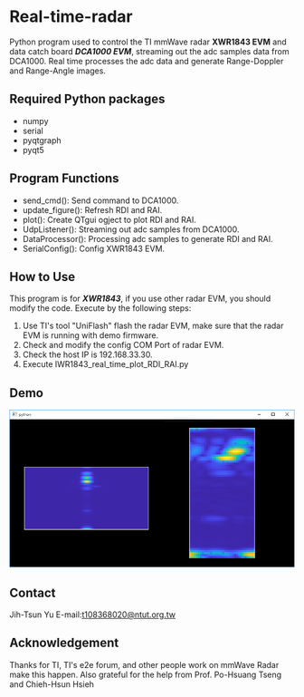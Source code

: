 # Real-time-radar
Python program used to control the TI mmWave radar **XWR1843 EVM** and data catch board ***DCA1000 EVM***, streaming out the 
adc samples data from DCA1000. Real time processes the adc data and generate Range-Doppler and Range-Angle
images.

## Required Python packages
* numpy
* serial
* pyqtgraph
* pyqt5

## Program Functions
* send_cmd(): Send command to DCA1000.
* update_figure(): Refresh RDI and RAI.
* plot(): Create QTgui ogject to plot RDI and RAI.
* UdpListener(): Streaming out adc samples from DCA1000.
* DataProcessor(): Processing adc samples to generate RDI and RAI.
* SerialConfig(): Config XWR1843 EVM.

## How to Use
This program is for ***XWR1843***, if you use other radar EVM, you should modify the code.
Execute by the following steps:
   1. Use TI's tool "UniFlash" flash the radar EVM, make sure that the radar EVM is running with demo firmware.
   2. Check and modify the config COM Port of radar EVM.
   3. Check the host IP is 192.168.33.30.
   4. Execute IWR1843_real_time_plot_RDI_RAI.py

## Demo 
![](Demo.PNG)

## Contact
Jih-Tsun Yu E-mail:t108368020@ntut.org.tw

## Acknowledgement
Thanks for TI, TI's e2e forum, and other people work on mmWave Radar make this happen.
Also grateful for the help from Prof. Po-Hsuang Tseng and Chieh-Hsun Hsieh


